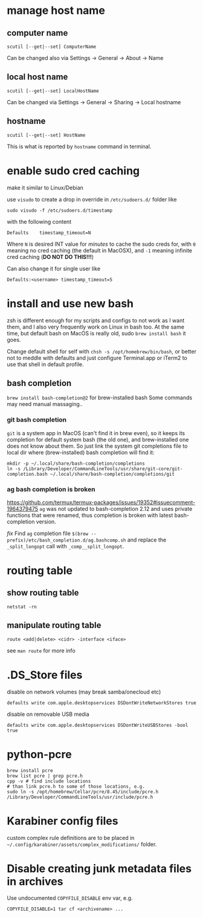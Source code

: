 # manage host name
## computer name
```
scutil [--get|--set] ComputerName
```
Can be changed also via Settings -> General -> About -> Name

## local host name
```
scutil [--get|--set] LocalHostName
```
Can be changed via Settings -> General -> Sharing -> Local hostname

## hostname
```
scutil [--get|--set] HostName
```
This is what is reported by `hostname` command in terminal.

# enable sudo cred caching
make it similar to Linux/Debian

use `visudo` to create a drop in override in `/etc/sudoers.d/` folder like
```
sudo visudo -f /etc/sudoers.d/timestamp
```
with the following content
```
Defaults	timestamp_timeout=N
```
Where `N` is desired INT value for *minutes* to cache the sudo creds for, with
`0` meaning no cred caching (the default in MacOSX), and 
`-1` meaning infinite cred caching (**DO NOT DO THIS!!!**)

Can also change it for single user like
```
Defaults:<username> timestamp_timeout=5
```

# install and use new bash
zsh is different enough for my scripts and configs to not work as I want them,
and I also very frequently work on Linux in bash too.
At the same time, but default bash on MacOS is really old, sudo
`brew install bash` it goes.

Change default shell for self with `chsh -s /opt/homebrew/bin/bash`,
or better not to meddle with defaults and just configure
Terminal.app or iTerm2 to use that shell in default profile.

## bash completion
`brew install bash-completion@2` for brew-installed bash
Some commands may need manual massaging..
### git bash completion
`git` is a system app in MacOS (can't find it in brew even), so it keeps
its completion for default system bash (the old one), and brew-installed one
does not know about them.
So just link the system git completions file to local dir where (brew-installed)
bash completion will find it:
```
mkdir -p ~/.local/share/bash-completion/completions
ln -s /Library/Developer/CommandLineTools/usr/share/git-core/git-completion.bash ~/.local/share/bash-completion/completions/git
```
### ag bash completion is broken
https://github.com/termux/termux-packages/issues/19352#issuecomment-1964379475
`ag` was not updated to bash-completion 2.12 and uses private functions that
were renamed, thus completion is broken with latest bash-completion version.

*fix* Find `ag` completion file
`$(brew --prefix)/etc/bash_completion.d/ag.bashcomp.sh`
and replace the `_split_longopt` call with `_comp__split_longopt`.

# routing table
## show routing table
```
netstat -rn
```
## manipulate routing table
```
route <add|delete> <cidr> -interface <iface>
```
see `man route` for more info

# .DS_Store files

disable on network volumes (may break samba/onecloud etc)
```
defaults write com.apple.desktopservices DSDontWriteNetworkStores true
```
disable on removable USB media
```
defaults write com.apple.desktopservices DSDontWriteUSBStores -bool true
```

# python-pcre
```
brew install pcre
brew list pcre | grep pcre.h
cpp -v # find include locations
# than link pcre.h to some of those locations, e.g.
sudo ln -s /opt/homebrew/Cellar/pcre/8.45/include/pcre.h /Library/Developer/CommandLineTools/usr/include/pcre.h
```

# Karabiner config files
custom complex rule definitions are to be placed in
`~/.config/karabiner/assets/complex_modifications/` folder.

# Disable creating junk metadata files in archives
Use undocumented `COPYFILE_DISABLE` env var, e.g.
```
COPYFILE_DISABLE=1 tar cf <archivename> ...
```
